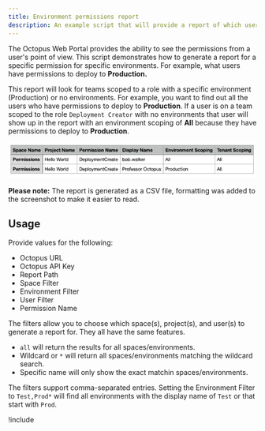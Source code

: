 ```yaml
---
title: Environment permissions report
description: An example script that will provide a report of which users have access to a specific permission for a specific environment.
---
```


The Octopus Web Portal provides the ability to see the permissions from a user's point of view.  This script demonstrates how to generate a report for a specific permission for specific environments.  For example, what users have permissions to deploy to **Production.**

This report will look for teams scoped to a role with a specific environment (Production) or no environments.  For example, you want to find out all the users who have permissions to deploy to **Production**.  If a user is on a team scoped to the role `Deployment Creator` with no environments that user will show up in the report with an environment scoping of **All** because they have permissions to deploy to **Production**.

![Sample environment permissions report](images/environment-permissions-example.png)

**Please note:** The report is generated as a CSV file, formatting was added to the screenshot to make it easier to read.

## Usage

Provide values for the following:

- Octopus URL
- Octopus API Key
- Report Path
- Space Filter
- Environment Filter
- User Filter
- Permission Name

The filters allow you to choose which space(s), project(s), and user(s) to generate a report for.  They all have the same features.

- `all` will return the results for all spaces/environments.
- Wildcard or `*` will return all spaces/environments matching the wildcard search.
- Specific name will only show the exact matchin spaces/environments.

The filters support comma-separated entries.  Setting the Environment Filter to `Test,Prod*` will find all environments with the display name of `Test` or that start with `Prod`.

!include <environment-permissions-report>
